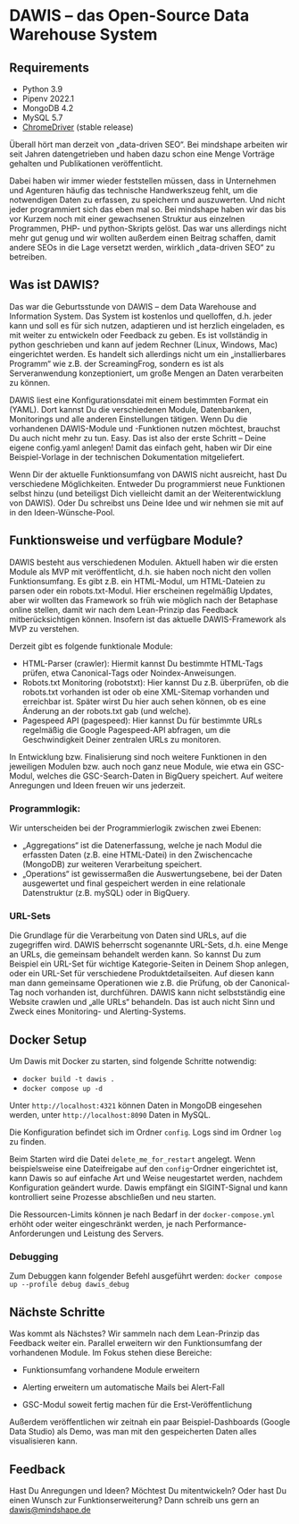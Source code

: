 # DAWIS – das Open-Source Data Warehouse System

## Requirements

* Python 3.9
* Pipenv 2022.1
* MongoDB 4.2
* MySQL 5.7
* [ChromeDriver](https://sites.google.com/a/chromium.org/chromedriver/home) (stable release)

Überall hört man derzeit von „data-driven SEO“. Bei mindshape arbeiten wir seit Jahren datengetrieben und haben dazu schon eine Menge Vorträge gehalten und Publikationen veröffentlicht.

Dabei haben wir immer wieder feststellen müssen, dass in Unternehmen und Agenturen häufig das technische Handwerkszeug fehlt, um die notwendigen Daten zu erfassen, zu speichern und auszuwerten. Und nicht jeder programmiert sich das eben mal so. Bei mindshape haben wir das bis vor Kurzem noch mit einer gewachsenen Struktur aus einzelnen Programmen, PHP- und python-Skripts gelöst. Das war uns allerdings nicht mehr gut genug und wir wollten außerdem einen Beitrag schaffen, damit andere SEOs in die Lage versetzt werden, wirklich „data-driven SEO“ zu betreiben.

## Was ist DAWIS?

Das war die Geburtsstunde von DAWIS – dem Data Warehouse and Information System. Das System ist kostenlos und quelloffen, d.h. jeder kann und soll es für sich nutzen, adaptieren und ist herzlich eingeladen, es mit weiter zu entwickeln oder Feedback zu geben. Es ist vollständig in python geschrieben und kann auf jedem Rechner (Linux, Windows, Mac) eingerichtet werden. Es handelt sich allerdings nicht um ein „installierbares Programm“ wie z.B. der ScreamingFrog, sondern es ist als Serveranwendung konzeptioniert, um große Mengen an Daten verarbeiten zu können.

DAWIS liest eine Konfigurationsdatei mit einem bestimmten Format ein (YAML). Dort kannst Du die verschiedenen Module, Datenbanken, Monitorings und alle anderen Einstellungen tätigen. Wenn Du die vorhandenen DAWIS-Module und -Funktionen nutzen möchtest, brauchst Du auch nicht mehr zu tun. Easy. Das ist also der erste Schritt – Deine eigene config.yaml anlegen! Damit das einfach geht, haben wir Dir eine Beispiel-Vorlage in der technischen Dokumentation mitgeliefert.

Wenn Dir der aktuelle Funktionsumfang von DAWIS nicht ausreicht, hast Du verschiedene Möglichkeiten. Entweder Du programmierst neue Funktionen selbst hinzu (und beteiligst Dich vielleicht damit an der Weiterentwicklung von DAWIS). Oder Du schreibst uns Deine Idee und wir nehmen sie mit auf in den Ideen-Wünsche-Pool.

## Funktionsweise und verfügbare Module?

DAWIS besteht aus verschiedenen Modulen. Aktuell haben wir die ersten Module als MVP mit veröffentlicht, d.h. sie haben noch nicht den vollen Funktionsumfang. Es gibt z.B. ein HTML-Modul, um HTML-Dateien zu parsen oder ein robots.txt-Modul. Hier erscheinen regelmäßig Updates, aber wir wollten das Framework so früh wie möglich nach der Betaphase online stellen, damit wir nach dem Lean-Prinzip das Feedback mitberücksichtigen können. Insofern ist das aktuelle DAWIS-Framework als MVP zu verstehen.

Derzeit gibt es folgende funktionale Module:

* HTML-Parser (crawler): Hiermit kannst Du bestimmte HTML-Tags prüfen, etwa Canonical-Tags oder Noindex-Anweisungen.
* Robots.txt Monitoring (robotstxt): Hier kannst Du z.B. überprüfen, ob die robots.txt vorhanden ist oder ob eine XML-Sitemap vorhanden und erreichbar ist. Später wirst Du hier auch sehen können, ob es eine Änderung an der robots.txt gab (und welche).
* Pagespeed API (pagespeed): Hier kannst Du für bestimmte URLs regelmäßig die Google Pagespeed-API abfragen, um die Geschwindigkeit Deiner zentralen URLs zu monitoren.

In Entwicklung bzw. Finalisierung sind noch weitere Funktionen in den jeweiligen Modulen bzw. auch noch ganz neue Module, wie etwa ein GSC-Modul, welches die GSC-Search-Daten in BigQuery speichert. Auf weitere Anregungen und Ideen freuen wir uns jederzeit.

### Programmlogik:

Wir unterscheiden bei der Programmierlogik zwischen zwei Ebenen:

* „Aggregations“ ist die Datenerfassung, welche je nach Modul die erfassten Daten (z.B. eine HTML-Datei) in den Zwischencache (MongoDB) zur weiteren Verarbeitung speichert.
* „Operations“ ist gewissermaßen die Auswertungsebene, bei der Daten ausgewertet und final gespeichert werden in eine relationale Datenstruktur (z.B. mySQL) oder in BigQuery.

### URL-Sets

Die Grundlage für die Verarbeitung von Daten sind URLs, auf die zugegriffen wird. DAWIS beherrscht sogenannte URL-Sets, d.h. eine Menge an URLs, die gemeinsam behandelt werden kann. So kannst Du zum Beispiel ein URL-Set für wichtige Kategorie-Seiten in Deinem Shop anlegen, oder ein URL-Set für verschiedene Produktdetailseiten. Auf diesen kann man dann gemeinsame Operationen wie z.B. die Prüfung, ob der Canonical-Tag noch vorhanden ist, durchführen. DAWIS kann nicht selbstständig eine Website crawlen und „alle URLs“ behandeln. Das ist auch nicht Sinn und Zweck eines Monitoring- und Alerting-Systems.

## Docker Setup

Um Dawis mit Docker zu starten, sind folgende Schritte notwendig:

* `docker build -t dawis .`
* `docker compose up -d`

Unter `http://localhost:4321` können Daten in MongoDB eingesehen werden, unter `http://localhost:8090` Daten in MySQL.

Die Konfiguration befindet sich im Ordner `config`. Logs sind im Ordner `log` zu finden.

Beim Starten wird die Datei `delete_me_for_restart` angelegt. Wenn beispielsweise eine Dateifreigabe auf den `config`-Ordner eingerichtet ist, kann Dawis so auf einfache Art und Weise neugestartet werden, nachdem Konfiguration geändert wurde. Dawis empfängt ein SIGINT-Signal und kann kontrolliert seine Prozesse abschließen und neu starten.

Die Ressourcen-Limits können je nach Bedarf in der `docker-compose.yml` erhöht oder weiter eingeschränkt werden, je nach Performance-Anforderungen und Leistung des Servers.

### Debugging

Zum Debuggen kann folgender Befehl ausgeführt werden: `docker compose up --profile debug dawis_debug`

## Nächste Schritte

Was kommt als Nächstes? Wir sammeln nach dem Lean-Prinzip das Feedback weiter ein. Parallel erweitern wir den Funktionsumfang der vorhandenen Module. Im Fokus stehen diese Bereiche:

* Funktionsumfang vorhandene Module erweitern

* Alerting erweitern um automatische Mails bei Alert-Fall

* GSC-Modul soweit fertig machen für die Erst-Veröffentlichung

Außerdem veröffentlichen wir zeitnah ein paar Beispiel-Dashboards (Google Data Studio) als Demo, was man mit den gespeicherten Daten alles visualisieren kann.

## Feedback

Hast Du Anregungen und Ideen? Möchtest Du mitentwickeln? Oder hast Du einen Wunsch zur Funktionserweiterung? Dann schreib uns gern an dawis@mindshape.de
